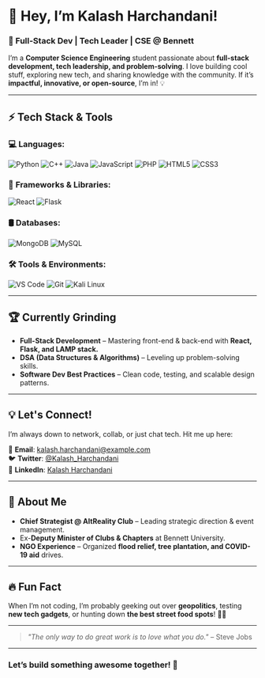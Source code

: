 # 👋 Hey, I’m **Kalash Harchandani!**  
### 🚀 Full-Stack Dev | Tech Leader | CSE @ Bennett  

I’m a **Computer Science Engineering** student passionate about **full-stack development, tech leadership, and problem-solving**. I love building cool stuff, exploring new tech, and sharing knowledge with the community. If it’s **impactful, innovative, or open-source**, I’m in! 💡  

---

## ⚡ Tech Stack & Tools  

### 💻 **Languages:**  
![Python](https://img.shields.io/badge/-Python-3776AB?style=for-the-badge&logo=python&logoColor=white) ![C++](https://img.shields.io/badge/-C++-00599C?style=for-the-badge&logo=c%2B%2B&logoColor=white)  ![Java](https://img.shields.io/badge/-Java-007396?style=for-the-badge&logo=openjdk&logoColor=white)   ![JavaScript](https://img.shields.io/badge/-JavaScript-F7DF1E?style=for-the-badge&logo=javascript&logoColor=black)  ![PHP](https://img.shields.io/badge/-PHP-777BB4?style=for-the-badge&logo=php&logoColor=white)  ![HTML5](https://img.shields.io/badge/-HTML5-E34F26?style=for-the-badge&logo=html5&logoColor=white)   ![CSS3](https://img.shields.io/badge/-CSS3-1572B6?style=for-the-badge&logo=css3&logoColor=white)  

### 🚀 **Frameworks & Libraries:**  
![React](https://img.shields.io/badge/-React-61DAFB?style=for-the-badge&logo=react&logoColor=black)  ![Flask](https://img.shields.io/badge/-Flask-000000?style=for-the-badge&logo=flask&logoColor=white)  

### 🛢️ **Databases:**  
![MongoDB](https://img.shields.io/badge/-MongoDB-47A248?style=for-the-badge&logo=mongodb&logoColor=white) ![MySQL](https://img.shields.io/badge/-MySQL-4479A1?style=for-the-badge&logo=mysql&logoColor=white)  

### 🛠️ **Tools & Environments:**  
 ![VS Code](https://img.shields.io/badge/-VS_Code-0078D4?style=for-the-badge&logo=visualstudiocode&logoColor=white)   ![Git](https://img.shields.io/badge/-Git-F1502F?style=for-the-badge&logo=git&logoColor=white)   ![Kali Linux](https://img.shields.io/badge/-Kali_Linux-557C94?style=for-the-badge&logo=kalilinux&logoColor=white)  

---

## 🏆 Currently Grinding  

- **Full-Stack Development** – Mastering front-end & back-end with **React, Flask, and LAMP stack.**  
- **DSA (Data Structures & Algorithms)** – Leveling up problem-solving skills.  
- **Software Dev Best Practices** – Clean code, testing, and scalable design patterns.  

---

## 💡 Let's Connect!  

I’m always down to network, collab, or just chat tech. Hit me up here:  

📧 **Email**: [kalash.harchandani@example.com](mailto:kalash.harchandani@example.com)  
🐦 **Twitter**: [@Kalash_Harchandani](https://twitter.com/Kalash_Harchandani)  
💼 **LinkedIn**: [Kalash Harchandani](https://www.linkedin.com/in/kalash-harchandani/)  

---

## 📜 About Me  

- **Chief Strategist @ AltReality Club** – Leading strategic direction & event management.  
- Ex-**Deputy Minister of Clubs & Chapters** at Bennett University.  
- **NGO Experience** – Organized **flood relief, tree plantation, and COVID-19 aid** drives.  

---

## 🔥 Fun Fact  

When I’m not coding, I’m probably geeking out over **geopolitics**, testing **new tech gadgets**, or hunting down **the best street food spots**! 🍜😋  

---

> *"The only way to do great work is to love what you do."* – Steve Jobs  

---

### Let’s build something awesome together! 🚀  
